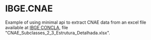 # IBGE.CNAE

Example of using minimal api to extract CNAE data from an excel file available at [IBGE CONCLA](https://concla.ibge.gov.br/classificacoes/download-concla.html), file "CNAE_Subclasses_2_3_Estrutura_Detalhada.xlsx".